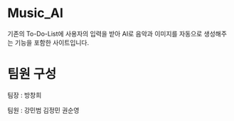 # Music_AI
기존의 To-Do-List에 사용자의 입력을 받아 AI로 음악과 이미지를 자동으로 생성해주는 기능을 포함한 사이트입니다.

# 팀원 구성
팀장 : 방창희

팀원 : 강민범 김정민 권순영
